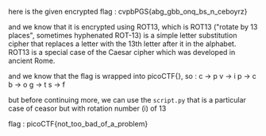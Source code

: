 here is the given encrypted flag : cvpbPGS{abg_gbb_onq_bs_n_ceboyrz}

and we know that it is encrypted using ROT13, which is ROT13 ("rotate by 13 places", sometimes hyphenated ROT-13) is a simple letter substitution cipher that replaces a letter with the 13th letter after it in the alphabet. ROT13 is a special case of the Caesar cipher which was developed in ancient Rome. 

and we know that the flag is wrapped into picoCTF{}, so :
c -> p
v -> i
p -> c
b -> o
g -> t
s -> f

but before continuing more, we can use the `script.py` that is a particular case of ceasor but with rotation number (i) of 13

flag : picoCTF{not_too_bad_of_a_problem}